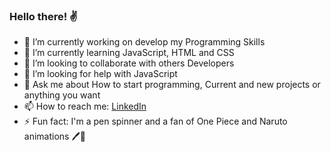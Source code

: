 ### Hello there! ✌️
<!--
**douglasdolfi/douglasdolfi** is a ✨ _special_ ✨ repository because its `README.md` (this file) appears on your GitHub profile.

Here are some ideas to get you started:
-->

- 🔭 I’m currently working on develop my Programming Skills
- 🌱 I’m currently learning JavaScript, HTML and CSS
- 👯 I’m looking to collaborate with others Developers
- 🤔 I’m looking for help with JavaScript
- 💬 Ask me about How to start programming, Current and new projects or anything you want
- 📫 How to reach me: <a href="https://www.linkedin.com/in/douglas-dolfi-59846514b/">LinkedIn</a>
- ⚡ Fun fact: I'm a pen spinner and a fan of One Piece and Naruto animations 🖊️🍥
